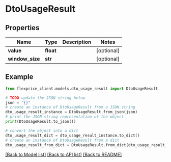 # DtoUsageResult


## Properties

Name | Type | Description | Notes
------------ | ------------- | ------------- | -------------
**value** | **float** |  | [optional] 
**window_size** | **str** |  | [optional] 

## Example

```python
from flexprice_client.models.dto_usage_result import DtoUsageResult

# TODO update the JSON string below
json = "{}"
# create an instance of DtoUsageResult from a JSON string
dto_usage_result_instance = DtoUsageResult.from_json(json)
# print the JSON string representation of the object
print(DtoUsageResult.to_json())

# convert the object into a dict
dto_usage_result_dict = dto_usage_result_instance.to_dict()
# create an instance of DtoUsageResult from a dict
dto_usage_result_from_dict = DtoUsageResult.from_dict(dto_usage_result_dict)
```
[[Back to Model list]](../README.md#documentation-for-models) [[Back to API list]](../README.md#documentation-for-api-endpoints) [[Back to README]](../README.md)


